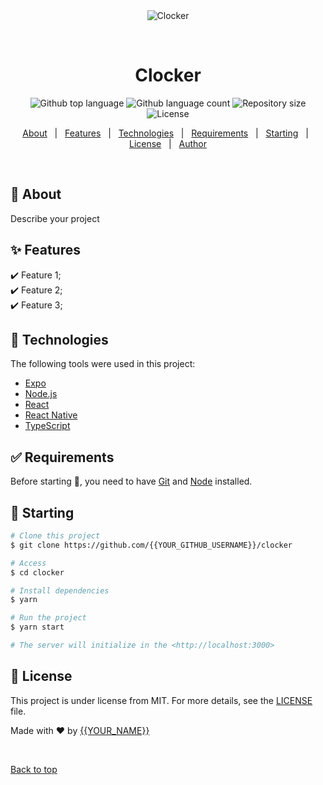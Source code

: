 <div align="center" id="top"> 
  <img src="./.github/app.gif" alt="Clocker" />

  &#xa0;

  <!-- <a href="https://clocker.netlify.app">Demo</a> -->
</div>

<h1 align="center">Clocker</h1>

<p align="center">
  <img alt="Github top language" src="https://img.shields.io/github/languages/top/kakismash/clocker?color=56BEB8">

  <img alt="Github language count" src="https://img.shields.io/github/languages/count/kakismash/clocker?color=56BEB8">

  <img alt="Repository size" src="https://img.shields.io/github/repo-size/kakismash/clocker?color=56BEB8">

  <img alt="License" src="https://img.shields.io/github/license/kakismash/clocker?color=56BEB8">

  <!-- <img alt="Github issues" src="https://img.shields.io/github/issues/{{YOUR_GITHUB_USERNAME}}/clocker?color=56BEB8" /> -->

  <!-- <img alt="Github forks" src="https://img.shields.io/github/forks/{{YOUR_GITHUB_USERNAME}}/clocker?color=56BEB8" /> -->

  <!-- <img alt="Github stars" src="https://img.shields.io/github/stars/{{YOUR_GITHUB_USERNAME}}/clocker?color=56BEB8" /> -->
</p>

<!-- Status -->

<!-- <h4 align="center"> 
	🚧  Clocker 🚀 Under construction...  🚧
</h4> 

<hr> -->

<p align="center">
  <a href="#dart-about">About</a> &#xa0; | &#xa0; 
  <a href="#sparkles-features">Features</a> &#xa0; | &#xa0;
  <a href="#rocket-technologies">Technologies</a> &#xa0; | &#xa0;
  <a href="#white_check_mark-requirements">Requirements</a> &#xa0; | &#xa0;
  <a href="#checkered_flag-starting">Starting</a> &#xa0; | &#xa0;
  <a href="#memo-license">License</a> &#xa0; | &#xa0;
  <a href="https://github.com/{{YOUR_GITHUB_USERNAME}}" target="_blank">Author</a>
</p>

<br>

## :dart: About ##

Describe your project

## :sparkles: Features ##

:heavy_check_mark: Feature 1;\
:heavy_check_mark: Feature 2;\
:heavy_check_mark: Feature 3;

## :rocket: Technologies ##

The following tools were used in this project:

- [Expo](https://expo.io/)
- [Node.js](https://nodejs.org/en/)
- [React](https://pt-br.reactjs.org/)
- [React Native](https://reactnative.dev/)
- [TypeScript](https://www.typescriptlang.org/)

## :white_check_mark: Requirements ##

Before starting :checkered_flag:, you need to have [Git](https://git-scm.com) and [Node](https://nodejs.org/en/) installed.

## :checkered_flag: Starting ##

```bash
# Clone this project
$ git clone https://github.com/{{YOUR_GITHUB_USERNAME}}/clocker

# Access
$ cd clocker

# Install dependencies
$ yarn

# Run the project
$ yarn start

# The server will initialize in the <http://localhost:3000>
```

## :memo: License ##

This project is under license from MIT. For more details, see the [LICENSE](LICENSE.md) file.


Made with :heart: by <a href="https://github.com/{{YOUR_GITHUB_USERNAME}}" target="_blank">{{YOUR_NAME}}</a>

&#xa0;

<a href="#top">Back to top</a>
